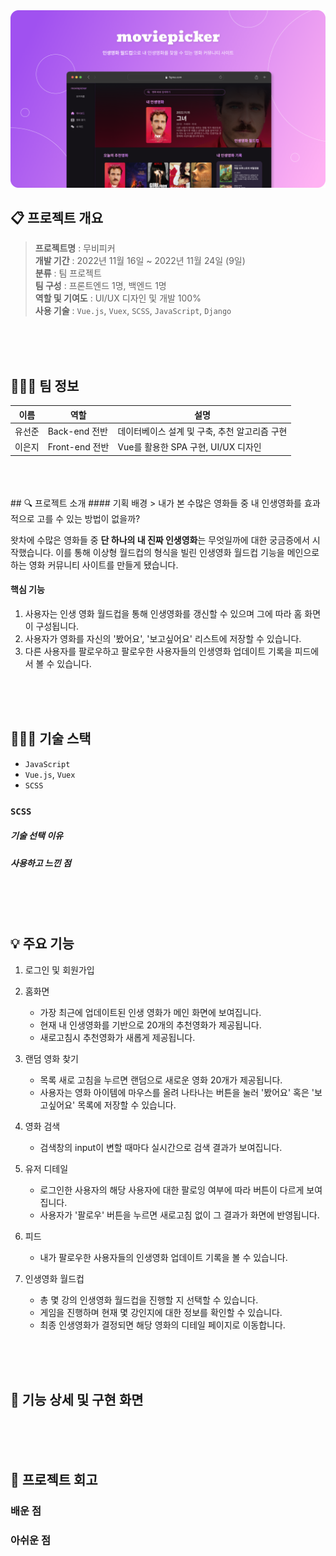 <img src="./assets/메인이미지.png">

## 📋 프로젝트 개요

> **프로젝트명** : 무비피커 <br/> **개발 기간** : 2022년 11월 16일 ~ 2022년 11월 24일 (9일) <br/> **분류** : 팀 프로젝트 <br/> **팀 구성** : 프론트엔드 1명, 백엔드 1명 <br/> **역할 및 기여도** : UI/UX 디자인 및 개발 100%<br/> **사용 기술** : `Vue.js`, `Vuex`, `SCSS`, `JavaScript`, `Django`

<br/>
<br/>
<br/>

## 🧑‍🤝‍🧑 팀 정보

| 이름   | 역할           | 설명                                          |
| ------ | -------------- | --------------------------------------------- |
| 유선준 | Back-end 전반  | 데이터베이스 설계 및 구축, 추천 알고리즘 구현 |
| 이은지 | Front-end 전반 | Vue를 활용한 SPA 구현, UI/UX 디자인           |

<br/>
<br/>
<br/>
## 🔍 프로젝트 소개
#### 기획 배경
> 내가 본 수많은 영화들 중 내 인생영화를 효과적으로 고를 수 있는 방법이 없을까?

왓차에 수많은 영화들 중 **단 하나의 내 진짜 인생영화**는 무엇일까에 대한 궁금증에서 시작했습니다. 이를 통해 이상형 월드컵의 형식을 빌린 인생영화 월드컵 기능을 메인으로 하는 영화 커뮤니티 사이트를 만들게 됐습니다.

#### 핵심 기능

1. 사용자는 인생 영화 월드컵을 통해 인생영화를 갱신할 수 있으며 그에 따라 홈 화면이 구성됩니다.
2. 사용자가 영화를 자신의 '봤어요', '보고싶어요' 리스트에 저장할 수 있습니다.
3. 다른 사용자를 팔로우하고 팔로우한 사용자들의 인생영화 업데이트 기록을 피드에서 볼 수 있습니다.

<br/>
<br/>
<br/>

## 👩🏻‍💻 기술 스택

- `JavaScript`
- `Vue.js`, `Vuex`
- `SCSS`

### `SCSS`

##### 기술 선택 이유

##### 사용하고 느낀 점

  <br/>
  <br/>
  <br/>

## 💡 주요 기능

1.  로그인 및 회원가입
2.  홈화면

    - 가장 최근에 업데이트된 인생 영화가 메인 화면에 보여집니다.
    - 현재 내 인생영화를 기반으로 20개의 추천영화가 제공됩니다.
    - 새로고침시 추천영화가 새롭게 제공됩니다.

3.  랜덤 영화 찾기

    - 목록 새로 고침을 누르면 랜덤으로 새로운 영화 20개가 제공됩니다.
    - 사용자는 영화 아이템에 마우스를 올려 나타나는 버튼을 눌러 '봤어요' 혹은 '보고싶어요' 목록에 저장할 수 있습니다.

4.  영화 검색

    - 검색창의 input이 변할 때마다 실시간으로 검색 결과가 보여집니다.

5.  유저 디테일

    - 로그인한 사용자의 해당 사용자에 대한 팔로잉 여부에 따라 버튼이 다르게 보여집니다.
    - 사용자가 '팔로우' 버튼을 누르면 새로고침 없이 그 결과가 화면에 반영됩니다.

6.  피드

    - 내가 팔로우한 사용자들의 인생영화 업데이트 기록을 볼 수 있습니다.

7.  인생영화 월드컵

    - 총 몇 강의 인생영화 월드컵을 진행할 지 선택할 수 있습니다.
    - 게임을 진행하며 현재 몇 강인지에 대한 정보를 확인할 수 있습니다.
    - 최종 인생영화가 결정되면 해당 영화의 디테일 페이지로 이동합니다.

<br/>
<br/>
<br/>

## 🌃 기능 상세 및 구현 화면

<br/>
<br/>
<br/>

## 💭 프로젝트 회고

### 배운 점

### 아쉬운 점

<br>
<br>
<br>
<br>
<br>
<br>
<br>
<br>
<br>
<br>
